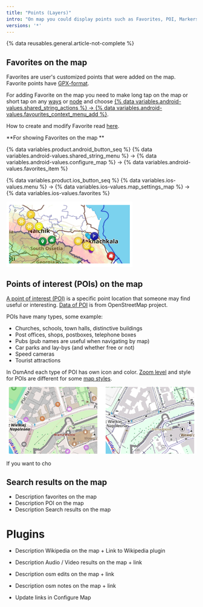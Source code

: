 ```yaml
---
title: "Points (Layers)"
intro: "On map you could display points such as Favorites, POI, Markers, Wikipedia, Search results, Audio Video Notes, OSM Edits"
versions: '*'
---
```

{% data reusables.general.article-not-complete %}

## Favorites on the map

Favorites are user's customized points that were added on the map. Favorite points have [GPX-format](/development/osmand-file-formats/osmand-gpx).

For adding Favorite on the map you need to make long tap on the map or short tap on any [ways](https://wiki.openstreetmap.org/wiki/Way) or [node](https://wiki.openstreetmap.org/wiki/Node) and choose [{% data variables.android-values.shared_string_actions %} -> {% data variables.android-values.favourites_context_menu_add %}](/osmand/map/map-context-menu#actions). 

How to create and modify Favorite read [here](/osmand/personal/myplaces).

**For showing Favorites on the map ** 

{% data variables.product.android_button_seq %} {% data variables.android-values.shared_string_menu %} → {% data variables.android-values.configure_map %} → {% data variables.android-values.favorites_item %}

{% data variables.product.ios_button_seq %} {% data variables.ios-values.menu %} → {% data variables.ios-values.map_settings_map %} → {% data variables.ios-values.favorites %}

![Favotires layer](/assets/images/map/favorites_layer.png)

## Points of interest (POIs) on the map

[A point of interest (POI)](https://en.wikipedia.org/wiki/Point_of_interest) is a specific point location that someone may find useful or interesting. [Data of POI](https://wiki.openstreetmap.org/wiki/Points_of_interest) is from OpenStreetMap project.

POIs have many types, some example:

- Churches, schools, town halls, distinctive buildings
- Post offices, shops, postboxes, telephone boxes
- Pubs (pub names are useful when navigating by map)
- Car parks and lay-bys (and whether free or not)
- Speed cameras
- Tourist attractions

In OsmAnd each type of POI has own icon and color. [Zoom level](/osmand/map/vector-maps#details) and style for POIs are different for some [map styles](/osmand/map/vector-maps#default-map-styles).

![POI layer](/assets/images/map/poi_layer.png)

If you want to cho


## Search results on the map

- Description favorites on the map
- Description POI on the map
- Description Search results on the map
# Plugins 
- Description Wikipedia  on the map + Link to Wikipedia plugin
- Description Audio / Video results on the map + link
- Description osm edits on the map + link
- Description osm notes on the map + link

- Update links in Configure Map
